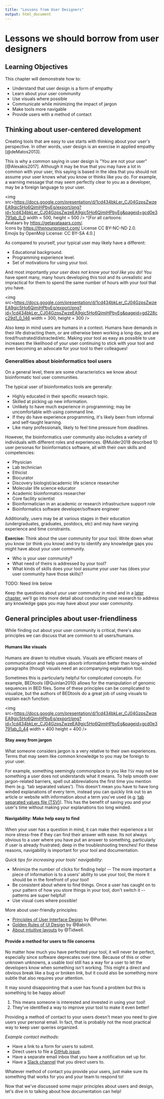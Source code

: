 ```yaml
---
title: "Lessons from User Designers"
output: html_document
---
```


# Lessons we should borrow from user designers

## Learning Objectives

This chapter will demonstrate how to:  

- Understand that user design is a form of empathy 
- Learn about your user community 
- Use visuals where possible 
- Communicate while minimizing the impact of jargon 
- Make tools more navigable
- Provide users with a method of contact

## Thinking about user-centered development

Creating tools that are easy to use starts with thinking about your user's perspective. 
In other words, user design is an exercise in applied empathy [@deMatos2013]. 

This is why a common saying in user design is "You are not your user"[@Alexakis2017].
Although it may be true that you may have a lot in common with your user, this saying is based in the idea that you should not assume your user knows what you know or thinks like you do. 
For example, a warning message that may seem perfectly clear to you as a developer, may be a foreign language to your user. 

<img src=https://docs.google.com/presentation/d/1cd434bkLer_CJ04GzpsZwzeEA9gjc5Ho6QimiHPbyEg/export/png?id=1cd434bkLer_CJ04GzpsZwzeEA9gjc5Ho6QimiHPbyEg&pageid=gcd0e3791ab_0_0 width = 500, height = 500 />
^[For all cartoons:     
Avataars by https://getavataaars.com/.   
Icons by https://thenounproject.com/ License CC BY-NC-ND 2.0.     
Emojis by OpenMoji License: CC BY-SA 4.0.]

  
  
As compared to yourself, your typical user may likely have a different:  
- Educational background.  
- Programming experience level.  
- Set of motivations for using your tool.  

And most importantly _your user does not know your tool like you do_! 
You have spent many, many hours developing this tool and its unrealistic and impractical for them to spend the same number of hours with your tool that you have. 

<img src=https://docs.google.com/presentation/d/1cd434bkLer_CJ04GzpsZwzeEA9gjc5Ho6QimiHPbyEg/export/png?id=1cd434bkLer_CJ04GzpsZwzeEA9gjc5Ho6QimiHPbyEg&pageid=gd228cc29d1_0_146 width = 300, height = 300 />

Also keep in mind users are humans in a context. 
Humans have demands in their life distracting them, or are otherwise been working a long day, and are tired/frustrated/distracted/etc.
Making your tool as easy as possible to use increases the likelihood of your user continuing to stick with your tool and even becoming an advocate for your tool to their colleagues!

### Generalities about bioinformatics tool users

On a general level, there are some characteristics we know about bioinformatic tool user communities.  

The typical user of bioinformatics tools are generally:  
- Highly educated in their specific research topic.  
- Skilled at picking up new information.  
- Unlikely to have much experience in programming; may be uncomfortable with using command line.
- If they do have experience programming, it's likely been from informal and self-taught learning.  
- Like many professionals, likely to feel time pressure from deadlines.  

However, the bioinformatics user community also includes a variety of individuals with different roles and experiences.
@Mulder2018 described 10 user personas for bioinformatics software, all with their own skills and competencies:

- Physician 
- Lab technician 
- Ethicist  
- Biocurator  
- Discovery biologist/academic life science researcher   
- Molecular life science educator  
- Academic bioinformatics researcher  
- Core facility scientist  
- Bioinformatician in an academic or research infrastructure support role  
- Bioinformatics software developer/software engineer  

Additionally, users may be at various stages in their education (undergraduates, graduates, postdocs, etc) and may have varying experience and time constraints. 

__Exercise:__ Think about the user community for your tool. 
Write down what you know (or think you know) and try to identify any knowledge gaps you might have about your user community. 

- Who is your user community? 
- What need of theirs is addressed by your tool? 
- What kinds of skills does your tool assume your user has (does your user community have those skills)?

TODO: Need link below

Keep the questions about your user community in mind and in a [later chapter](), we'll go into more detail about conducting user research to address any knowledge gaps you may have about your user community.

## General principles about user-friendliness  

While finding out about your user community is critical, there's also principles we can discuss that are common to all users/humans.

#### Humans like visuals

Humans are drawn to intuitive visuals.
Visuals are efficient means of communication and help users absorb information better than long-winded paragraphs (though visuals need an accompanying explanation too).

Sometimes this is particularly helpful for complicated concepts. 
For example, BEDtools (@Quinlan2010) allows for the manipulation of genomic sequences in BED files. 
Some of these principles can be complicated to visualize, but the authors of BEDtools do a great job of using visuals to explain each function: 

<img src=https://docs.google.com/presentation/d/1cd434bkLer_CJ04GzpsZwzeEA9gjc5Ho6QimiHPbyEg/export/png?id=1cd434bkLer_CJ04GzpsZwzeEA9gjc5Ho6QimiHPbyEg&pageid=gcd0e3791ab_0_44 width = 400 height = 400 />

#### Stay away from jargon

What someone considers jargon is a very relative to their own experiences.  
Terms that may seem like common knowledge to you may be foreign to your user. 

For example, something seemingly commonplace to you like `TSV` may not be something a user does not understands what it means. 
To help smooth over jargon-related barriers, spell out abbreviations the first time you mention them (e.g. 'tab separated values').
This doesn't mean you have to have long winded explanations of every term, instead you can quickly link out to an article or website with information about a term you've used (e.g. [tab separated values file (TSV)](https://en.wikipedia.org/wiki/Tab-separated_values)). 
This has the benefit of saving you and your user's time without making your explanations too long winded. 

#### Navigability: Make help easy to find

When your user has a question in mind, it can make their experience a lot more stress-free if they can find their answer with ease.
Its not always obvious to a user where you have put an answer to something, particularly if user is already frustrated; deep in the troubleshooting trenches!
For these reasons, navigability is important for your tool and documentation.

_Quick tips for increasing your tools' navigability_:     
- Minimize the number of clicks for finding help! -- The more important a piece of information is to a users' ability to use your tool, the more it should be in the forefront of your tool!  
- Be consistent about where to find things. Once a user has caught on to your pattern of how you store things in your tool, don't switch it -- patterns are super helpful!  
- Use visual cues where possible!  

More about user-friendly principles:   

- [Principles of User Interface Design](http://bokardo.com/principles-of-user-interface-design/) by @Porter.   
- [Golden Rules of UI Design](https://xd.adobe.com/ideas/process/ui-design/4-golden-rules-ui-design/) by @Babich.  
- [About intuitive layouts](https://www.oreilly.com/library/view/designing-interfaces/0596008031/ch04.html) by @Tidwell.

#### Provide a method for users to file concerns

No matter how much you have perfected your tool, it will never be perfect, especially since software deprecates over time. 
Because of this or other unknown unknowns, a usable tool still has a way for a user to let the developers know when something isn't working. 
This might a direct and obvious break like a bug or broken link, but it could also be something more subtle that also requires your attention. 

It may sound disappointing that a user has found a problem but this is something to be happy about!  

1) This means someone is interested and invested in using your tool!   
2) They've identified a way to improve your tool to make it even better!  

Providing a method of contact to your users doesn't mean you need to give users your personal email. 
In fact, that is probably not the most practical way to keep user queries organized. 

_Example contact methods_:   
- Have a link to a form for users to submit.   
- Direct users to file a [GitHub issue](https://docs.github.com/en/github/managing-your-work-on-github/about-issues).    
- Have a separate email inbox that you have a notification set up for. 
- Have a [Slack channel](https://slack.com/) that you direct users to.  

Whatever method of contact you provide your users, just make sure its something that works for you and your team to respond to!

Now that we've discussed some major principles about users and design, let's dive in to talking about how documentation can help!
